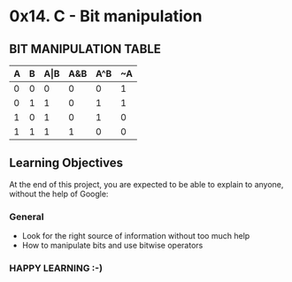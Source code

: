 # 0x14. C - Bit manipulation

## BIT MANIPULATION TABLE
|A    |B    |A\|B   |A&B  |A^B   |~A   |
|:----|:----|:------|:----|:-----|:----|
|0    |0    |0      |0    |0     |1    |
|0    |1    |1      |0    |1     |1    |
|1    |0    |1      |0    |1     |0    |
|1    |1    |1      |1    |0     |0    |

## Learning Objectives
At the end of this project, you are expected to be able to explain to anyone, without the help of Google:

### General
* Look for the right source of information without too much help
* How to manipulate bits and use bitwise operators
### HAPPY LEARNING :-)

